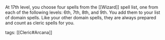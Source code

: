 At 17th level, you choose four spells from the [[Wizard]] spell list, one from each of the following levels: 6th, 7th, 8th, and 9th. You add them to your list of domain spells. Like your other domain spells, they are always prepared and count as cleric spells for you.

tags: [[Cleric#Arcana]]